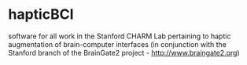 hapticBCI
=========

software for all work in the Stanford CHARM Lab pertaining to haptic augmentation of brain-computer interfaces (in conjunction with the Stanford branch of the BrainGate2 project - http://www.braingate2.org)
